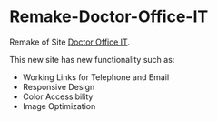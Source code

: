 # Remake-Doctor-Office-IT
Remake of Site <a href="https://doctorofficeit.com/" target="_blank">Doctor Office IT</a>. 

This new site has new functionality such as:

- Working Links for Telephone and Email
- Responsive Design
- Color Accessibility
- Image Optimization
